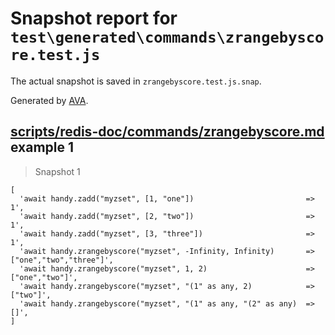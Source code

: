 # Snapshot report for `test\generated\commands\zrangebyscore.test.js`

The actual snapshot is saved in `zrangebyscore.test.js.snap`.

Generated by [AVA](https://ava.li).

## [scripts/redis-doc/commands/zrangebyscore.md](../../../../scripts/redis-doc/commands/zrangebyscore.md) example 1

> Snapshot 1

    [
      'await handy.zadd("myzset", [1, "one"])                         => 1',
      'await handy.zadd("myzset", [2, "two"])                         => 1',
      'await handy.zadd("myzset", [3, "three"])                       => 1',
      'await handy.zrangebyscore("myzset", -Infinity, Infinity)       => ["one","two","three"]',
      'await handy.zrangebyscore("myzset", 1, 2)                      => ["one","two"]',
      'await handy.zrangebyscore("myzset", "(1" as any, 2)            => ["two"]',
      'await handy.zrangebyscore("myzset", "(1" as any, "(2" as any)  => []',
    ]
